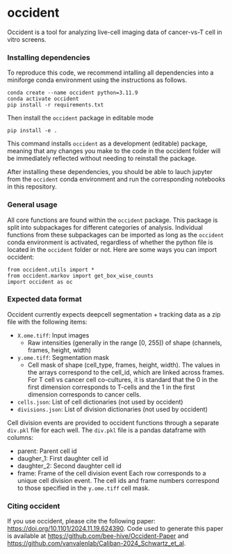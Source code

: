 # occident

Occident is a tool for analyzing live-cell imaging data of cancer-vs-T cell in vitro screens. 

### Installing dependencies

To reproduce this code, we recommend intalling all dependencies into a miniforge conda environment using the instructions as follows.

```
conda create --name occident python=3.11.9
conda activate occident
pip install -r requirements.txt
```

Then install the `occident` package in editable mode

```
pip install -e .
```
This command installs `occident` as a development (editable) package, meaning that any changes you make to the code in the occident folder will be immediately reflected without needing to reinstall the package.

After installing these dependencies, you should be able to lauch jupyter from the `occident` conda environment and run the corresponding notebooks in this repository.


### General usage

All core functions are found within the `occident` package. This package is split into subpackages for different categories of analysis. Individual functions from these subpackages can be imported as long as the `occident` conda environment is activated, regardless of whether the python file is located in the `occident` folder or not. Here are some ways you can import occident:

```
from occident.utils import *
from occident.markov import get_box_wise_counts
import occident as oc
```

### Expected data format

Occident currently expects deepcell segmentation + tracking data as a zip file with the following items:

- `X.ome.tiff`: Input images
    - Raw intensities (generally in the range [0, 255]) of shape (channels, frames, height, width)
- `y.ome.tiff`: Segmentation mask
    - Cell mask of shape (cell_type, frames, height, width). The values in the arrays correspond to the cell_id, which are linked across frames. For T cell vs cancer cell co-cultures, it is standard that the 0 in the first dimension corresponds to T-cells and the 1 in the first dimension corresponds to cancer cells.
- `cells.json`: List of cell dictionaries (not used by occident)
- `divisions.json`: List of division dictionaries (not used by occident)

Cell division events are provided to occident functions through a separate `div.pkl` file for each well. The `div.pkl` file is a pandas dataframe with columns:
- parent: Parent cell id
- daugher_1: First daughter cell id
- daughter_2: Second daughter cell id
- frame: Frame of the cell division event
Each row corresponds to a unique cell division event. The cell ids and frame numbers correspond to those specified in the `y.ome.tiff` cell mask.

### Citing occident

If you use occident, please cite the following paper: https://doi.org/10.1101/2024.11.19.624390. Code used to generate this paper is available at https://github.com/bee-hive/Occident-Paper and https://github.com/vanvalenlab/Caliban-2024_Schwartz_et_al.
